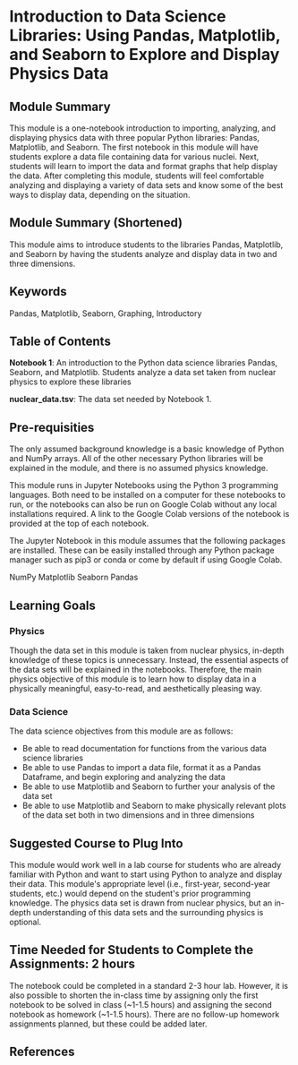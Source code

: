# Introduction to Data Science Libraries: Using Pandas, Matplotlib, and Seaborn to Explore and Display Physics Data

## Module Summary
This module is a one-notebook introduction to importing, analyzing, and displaying physics data with three popular Python libraries: Pandas, Matplotlib, and Seaborn. The first notebook in this module will have students explore a data file containing data for various nuclei. Next, students will learn to import the data and format graphs that help display the data. After completing this module, students will feel comfortable analyzing and displaying a variety of data sets and know some of the best ways to display data, depending on the situation.

## Module Summary (Shortened)
This module aims to introduce students to the libraries Pandas, Matplotlib, and Seaborn by having the students analyze and display data in two and three dimensions.

## Keywords
Pandas, Matplotlib, Seaborn, Graphing, Introductory


## Table of Contents

**Notebook 1**: An introduction to the Python data science libraries Pandas, Seaborn, and Matplotlib.  Students analyze a data set taken from nuclear physics to explore these libraries

**nuclear_data.tsv**: The data set needed by Notebook 1.

## Pre-requisities

The only assumed background knowledge is a basic knowledge of Python and NumPy arrays. All of the other necessary Python libraries will be explained in the module, and there is no assumed physics knowledge.

This module runs in Jupyter Notebooks using the Python 3 programming languages. Both need to be installed on a computer for these notebooks to run, or the notebooks can also be run on Google Colab without any local installations required. A link to the Google Colab versions of the notebook is provided at the top of each notebook.

The Jupyter Notebook in this module assumes that the following packages are installed. These can be easily installed through any Python package manager such as pip3 or conda or come by default if using Google Colab.

NumPy
Matplotlib
Seaborn 
Pandas


## Learning Goals

### Physics

Though the data set in this module is taken from nuclear physics, in-depth knowledge of these topics is unnecessary. Instead, the essential aspects of the data sets will be explained in the notebooks. Therefore, the main physics objective of this module is to learn how to display data in a physically meaningful, easy-to-read, and aesthetically pleasing way.

### Data Science

The data science objectives from this module are as follows:
* Be able to read documentation for functions from the various data science libraries
* Be able to use Pandas to import a data file, format it as a Pandas Dataframe, and begin exploring and analyzing the data
* Be able to use Matplotlib and Seaborn to further your analysis of the data set
* Be able to use Matplotlib and Seaborn to make physically relevant plots of the data set both in two dimensions and in three dimensions

## Suggested Course to Plug Into

This module would work well in a lab course for students who are already familiar with Python and want to start using Python to analyze and display their data. This module's appropriate level (i.e., first-year, second-year students, etc.) would depend on the student's prior programming knowledge. The physics data set is drawn from nuclear physics, but an in-depth understanding of this data sets and the surrounding physics is optional.

## Time Needed for Students to Complete the Assignments: 2 hours

The notebook could be completed in a standard 2-3 hour lab. However, it is also possible to shorten the in-class time by assigning only the first notebook to be solved in class (~1-1.5 hours) and assigning the second notebook as homework (~1-1.5 hours). There are no follow-up homework assignments planned, but these could be added later.

## References
